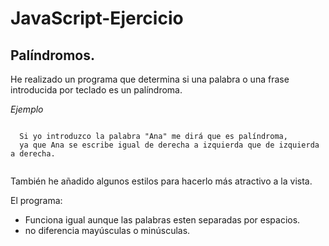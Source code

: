 # JavaScript-Ejercicio

## Palíndromos.

<p>He realizado un programa que determina si una palabra o una frase introducida por teclado es un palíndroma.</p>

*Ejemplo*

~~~

  Si yo introduzco la palabra "Ana" me dirá que es palíndroma,
  ya que Ana se escribe igual de derecha a izquierda que de izquierda a derecha.
  
~~~


<p> También he añadido algunos estilos para hacerlo más atractivo a la vista. </p>


El programa:
- Funciona igual aunque las palabras esten separadas por espacios.
- no diferencia mayúsculas o minúsculas.

